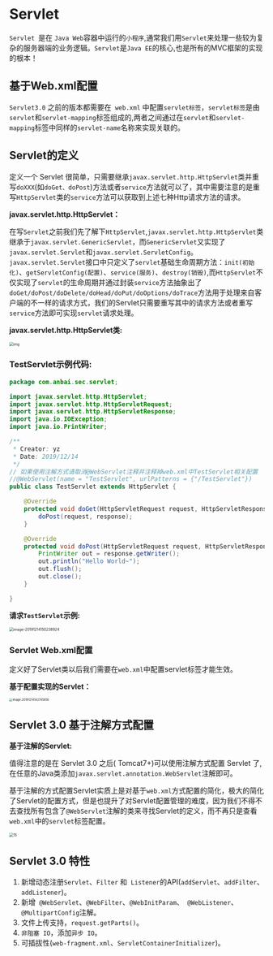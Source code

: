 # Servlet

`Servlet `是在 `Java Web`容器中运行的`小程序`,通常我们用` Servlet `来处理一些较为复杂的服务器端的业务逻辑。` Servlet `是`Java EE`的核心,也是所有的MVC框架的实现的根本！

## 基于Web.xml配置

`Servlet3.0` 之前的版本都需要在` web.xml` 中配置`servlet标签`，`servlet标签`是由`servlet`和`servlet-mapping`标签组成的,两者之间通过在`servlet`和`servlet-mapping`标签中同样的`servlet-name`名称来实现关联的。

## Servlet的定义

定义一个 Servlet 很简单，只需要继承`javax.servlet.http.HttpServlet`类并重写`doXXX`(如`doGet、doPost`)方法或者`service`方法就可以了，其中需要注意的是重写`HttpServlet`类的`service`方法可以获取到上述七种Http请求方法的请求。

**javax.servlet.http.HttpServlet：**

在写`Servlet`之前我们先了解下`HttpServlet`,`javax.servlet.http.HttpServlet`类继承于`javax.servlet.GenericServlet`，而`GenericServlet`又实现了`javax.servlet.Servlet`和`javax.servlet.ServletConfig`。`javax.servlet.Servlet`接口中只定义了`servlet`基础生命周期方法：`init(初始化)`、`getServletConfig(配置)`、`service(服务)`、`destroy(销毁)`,而`HttpServlet`不仅实现了`servlet`的生命周期并通过封装`service`方法抽象出了`doGet/doPost/doDelete/doHead/doPut/doOptions/doTrace`方法用于处理来自客户端的不一样的请求方式，我们的Servlet只需要重写其中的请求方法或者重写`service`方法即可实现`servlet`请求处理。

**javax.servlet.http.HttpServlet类:**

<img src="https://oss.javasec.org/images/14.png" alt="img" style="zoom:50%;" />

### **TestServlet示例代码:**

```java
package com.anbai.sec.servlet;

import javax.servlet.http.HttpServlet;
import javax.servlet.http.HttpServletRequest;
import javax.servlet.http.HttpServletResponse;
import java.io.IOException;
import java.io.PrintWriter;

/**
 * Creator: yz
 * Date: 2019/12/14
 */
// 如果使用注解方式请取消@WebServlet注释并注释掉web.xml中TestServlet相关配置
//@WebServlet(name = "TestServlet", urlPatterns = {"/TestServlet"})
public class TestServlet extends HttpServlet {

	@Override
	protected void doGet(HttpServletRequest request, HttpServletResponse response) throws IOException {
		doPost(request, response);
	}

	@Override
	protected void doPost(HttpServletRequest request, HttpServletResponse response) throws IOException {
		PrintWriter out = response.getWriter();
		out.println("Hello World~");
		out.flush();
		out.close();
	}

}
```

**请求`TestServlet`示例:**

<img src="https://oss.javasec.org/images/image-20191214150238924.png" alt="image-20191214150238924" style="zoom:50%;" />

### Servlet Web.xml配置

定义好了Servlet类以后我们需要在`web.xml`中配置servlet标签才能生效。

**基于配置实现的Servlet：**

<img src="https://oss.javasec.org/images/image-20191214142745856.png" alt="image-20191214142745856" style="zoom: 40%;" />



## Servlet 3.0 基于注解方式配置

**基于注解的Servlet:**

值得注意的是在 Servlet 3.0 之后( Tomcat7+)可以使用注解方式配置 Servlet 了,在任意的Java类添加`javax.servlet.annotation.WebServlet`注解即可。

基于注解的方式配置Servlet实质上是对基于`web.xml`方式配置的简化，极大的简化了Servlet的配置方式，但是也提升了对Servlet配置管理的难度，因为我们不得不去查找所有包含了`@WebServlet`注解的类来寻找Servlet的定义，而不再只是查看`web.xml`中的`servlet`标签配置。

<img src="https://oss.javasec.org/images/15.png" alt="15" style="zoom:50%;" />

## Servlet 3.0 特性

1. 新增动态注册`Servlet`、`Filter` 和` Listener`的API(`addServlet`、`addFilter`、`addListener`)。
2. 新增` @WebServlet`、`@WebFilter`、`@WebInitParam`、` @WebListener`、`@MultipartConfig`注解。
3. 文件上传支持，`request.getParts()`。
4. `非阻塞 IO`，添加`异步 IO`。
5. 可插拔性(`web-fragment.xml`、`ServletContainerInitializer`)。

